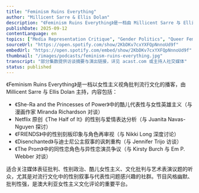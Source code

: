 ```yaml
---
title: "Feminism Ruins Everything"
author: "Millicent Sarre & Ellis Dolan"
description: "《Feminism Ruins Everything》是一档由 Millicent Sarre 与 Ellis Dolan 主持的播客，以女性主义视角批判影视、音乐剧与流行文化作品。节目风格幽默、批判性强，强调“友善女性主义”与文化解构，内容涵盖酷儿代表性、性别刻板印象、艺术哲学与媒体再叙述，是澳大利亚语境下的文化女性主义声音之一。"
publishDate: 2025-09-12
contentLanguage: en
topics: ["Media Representation Critique", "Gender Politics", "Queer Feminism", "Cultural Critique"]
sourceUrl: "https://open.spotify.com/show/2KbDKv7cxYXFQpNnnoUd9f"
embedUrl: "https://open.spotify.com/embed/show/2KbDKv7cxYXFQpNnnoUd9f"
thumbnail: "/images/podcasts/feminism-ruins-everything.jpg"
transcript: "部分集数提供访谈摘要与演出链接，详见 acast.com 或主持人社交媒体"
status: published
---
```


《Feminism Ruins Everything》是一档以女性主义视角批判流行文化的播客，由 Millicent Sarre 与 Ellis Dolan 主持，内容包括：

- 《She-Ra and the Princesses of Power》中的酷儿代表性与女性英雄主义（与漫画作家 Miranda Richardson 对谈）
- Netflix 原创《The Half of It》的性别与爱情表达分析（与 Juanita Navas-Nguyen 探讨）
- 《FRIENDS》中的性别刻板印象与角色再审视（与 Nikki Long 深度讨论）
- 《Disenchanted》与迪士尼公主叙事的讽刺重构（与 Jennifer Trijo 访谈）
- 《The Prom》中的同性恋角色与异性恋演员争议（与 Kirsty Burch 与 Em P. Webber 对谈）

适合关注媒体表征批判、性别政治、酷儿女性主义、文化批判与艺术表演议题的听众，尤其是对流行文化中的性别叙事与代表性问题感兴趣的社群。节目风格幽默、批判性强，是澳大利亚女性主义文化评论的重要平台。
